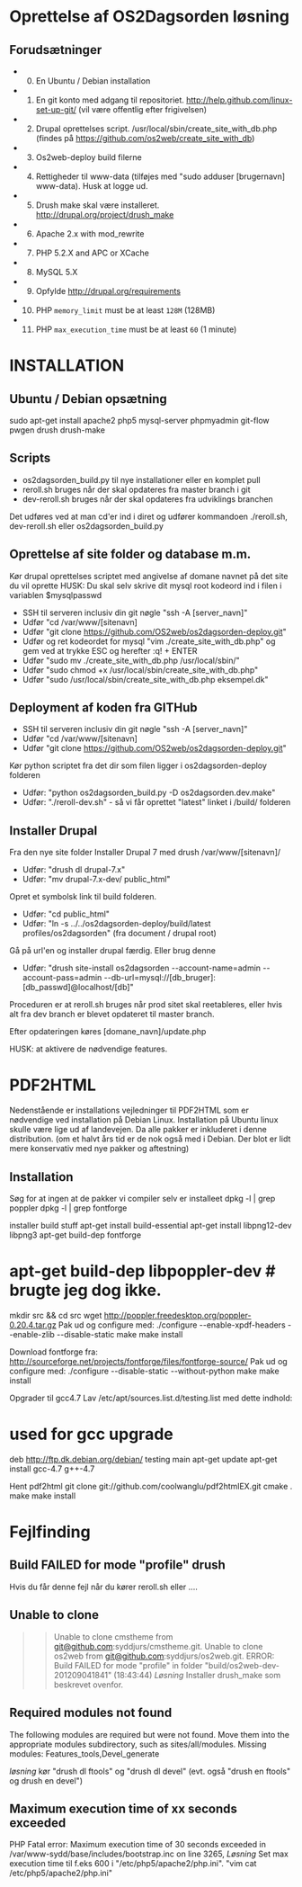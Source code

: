 Oprettelse af OS2Dagsorden løsning
==================================

Forudsætninger
--------------

* 0. En Ubuntu / Debian installation
* 1. En git konto med adgang til repositoriet. http://help.github.com/linux-set-up-git/ (vil være offentlig efter frigivelsen)
* 2. Drupal oprettelses script. /usr/local/sbin/create_site_with_db.php
(findes på https://github.com/os2web/create_site_with_db)
* 3. Os2web-deploy build filerne
* 4. Rettigheder til www-data (tilføjes med "sudo adduser [brugernavn] www-data). Husk at logge ud.
* 5. Drush make skal være installeret. http://drupal.org/project/drush_make
* 6. Apache 2.x with mod_rewrite
* 7. PHP 5.2.X and APC or XCache
* 8. MySQL 5.X
* 9. Opfylde http://drupal.org/requirements
* 10. PHP `memory_limit` must be at least `128M` (128MB)
* 11. PHP `max_execution_time` must be at least `60` (1 minute)

INSTALLATION
============

Ubuntu / Debian opsætning
-------------------------
sudo apt-get install apache2 php5 mysql-server phpmyadmin git-flow pwgen drush drush-make

Scripts
-------
* os2dagsorden_build.py til nye installationer eller en komplet pull
* reroll.sh bruges når der skal opdateres fra master branch i git
* dev-reroll.sh bruges når der skal opdateres fra udviklings branchen

Det udføres ved at man cd'er ind i diret og udfører kommandoen ./reroll.sh, dev-reroll.sh eller os2dagsorden_build.py

Oprettelse af site folder og database m.m.
------------------------------------------
Kør drupal oprettelses scriptet med angivelse af domane navnet på det site du vil oprette
HUSK: Du skal selv skrive dit mysql root kodeord ind i filen i variablen $mysqlpasswd

* SSH til serveren inclusiv din git nøgle "ssh -A [server_navn]"
* Udfør "cd /var/www/[sitenavn]
* Udfør "git clone https://github.com/OS2web/os2dagsorden-deploy.git"
* Udfør og ret kodeordet for mysql "vim ./create_site_with_db.php" og gem ved at trykke ESC og herefter :q! + ENTER
* Udfør "sudo mv ./create_site_with_db.php /usr/local/sbin/"
* Udfør "sudo chmod +x /usr/local/sbin/create_site_with_db.php"
* Udfør "sudo /usr/local/sbin/create_site_with_db.php eksempel.dk"

Deployment af koden fra GITHub
------------------------------

* SSH til serveren inclusiv din git nøgle "ssh -A [server_navn]"
* Udfør "cd /var/www/[sitenavn]
* Udfør "git clone https://github.com/OS2web/os2dagsorden-deploy.git"

Kør python scriptet fra det dir som filen ligger i os2dagsorden-deploy folderen

* Udfør: "python os2dagsorden_build.py -D os2dagsorden.dev.make"
* Udfør: "./reroll-dev.sh" - så vi får oprettet "latest" linket i /build/ folderen

Installer Drupal
----------------

Fra den nye site folder Installer Drupal 7 med drush /var/www/[sitenavn]/
* Udfør: "drush dl drupal-7.x"
* Udfør: "mv drupal-7.x-dev/ public_html"

Opret et symbolsk link til build folderen. 
* Udfør: "cd public_html"
* Udfør: "ln -s ../../os2dagsorden-deploy/build/latest profiles/os2dagsorden" (fra document / drupal root)

Gå på url'en og installer drupal færdig. Eller brug denne
* Udfør: "drush site-install os2dagsorden --account-name=admin --account-pass=admin --db-url=mysql://[db_bruger]:[db_passwd]@localhost/[db]"

Proceduren er at reroll.sh bruges når prod sitet skal reetableres, eller hvis alt fra dev branch er blevet opdateret til master branch. 

Efter opdateringen køres [domane_navn]/update.php

HUSK: at aktivere de nødvendige features. 

PDF2HTML
========
Nedenstående er installations vejledninger til PDF2HTML som er nødvendige ved installation på Debian Linux.
Installation på Ubuntu linux skulle være lige ud af landevejen. Da alle pakker er inkluderet i denne distribution. 
(om et halvt års tid er de nok også med i Debian. Der blot er lidt mere konservativ med nye pakker og aftestning)

Installation
------------

Søg for at ingen at de pakker vi compiler selv er installeet
dpkg -l | grep poppler
dpkg -l | grep fontforge

installer build stuff
apt-get install build-essential
apt-get install libpng12-dev libpng3
apt-get build-dep fontforge
# apt-get build-dep libpoppler-dev # brugte jeg dog ikke.
mkdir src && cd src
wget http://poppler.freedesktop.org/poppler-0.20.4.tar.gz
Pak ud og configure med:
./configure --enable-xpdf-headers --enable-zlib --disable-static
make
make install

Download fontforge fra:
http://sourceforge.net/projects/fontforge/files/fontforge-source/
Pak ud og configure med:
./configure --disable-static --without-python
make
make install

Opgrader til gcc4.7
Lav /etc/apt/sources.list.d/testing.list med dette indhold:
# used for gcc upgrade
deb http://ftp.dk.debian.org/debian/ testing main
apt-get update
apt-get install gcc-4.7 g++-4.7

Hent pdf2html
git clone git://github.com/coolwanglu/pdf2htmlEX.git
cmake .
make
make install


Fejlfinding
===========

Build FAILED for mode "profile" drush
-----------------------------------------
Hvis du får denne fejl når du kører reroll.sh eller ....

Unable to clone
---------------

 >> Unable to clone cmstheme from git@github.com:syddjurs/cmstheme.git.
 >> Unable to clone os2web from git@github.com:syddjurs/os2web.git.
ERROR: Build FAILED for mode "profile" in folder "build/os2web-dev-201209041841" (18:43:44)
*Løsning* Installer drush_make som beskrevet ovenfor. 

Required modules not found
--------------------------

The following modules are required but were not found. Move them into the appropriate modules subdirectory, such as sites/all/modules. Missing modules: Features_tools,Devel_generate

*løsning* kør "drush dl ftools" og "drush dl devel" (evt. også "drush en ftools" og drush en devel")

Maximum execution time of xx seconds exceeded
---------------------------------------------

PHP Fatal error:  Maximum execution time of 30 seconds exceeded in /var/www-sydd/base/includes/bootstrap.inc on line 3265, 
*Løsning* Set max execution time til f.eks 600 i "/etc/php5/apache2/php.ini". "vim cat /etc/php5/apache2/php.ini"